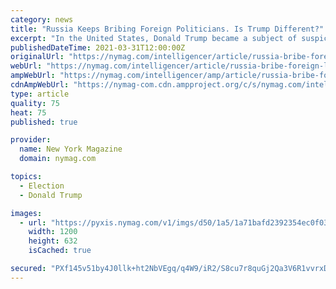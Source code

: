 ```yaml
---
category: news
title: "Russia Keeps Bribing Foreign Politicians. Is Trump Different?"
excerpt: "In the United States, Donald Trump became a subject of suspicion in 2016 because his relationship to Russia bore many of the obvious hallmarks of these other illicit ties. Here was a right-wing ..."
publishedDateTime: 2021-03-31T12:00:00Z
originalUrl: "https://nymag.com/intelligencer/article/russia-bribe-foreign-leaders-ukraine-trump-putin-mueller.html"
webUrl: "https://nymag.com/intelligencer/article/russia-bribe-foreign-leaders-ukraine-trump-putin-mueller.html"
ampWebUrl: "https://nymag.com/intelligencer/amp/article/russia-bribe-foreign-leaders-ukraine-trump-putin-mueller.html"
cdnAmpWebUrl: "https://nymag-com.cdn.ampproject.org/c/s/nymag.com/intelligencer/amp/article/russia-bribe-foreign-leaders-ukraine-trump-putin-mueller.html"
type: article
quality: 75
heat: 75
published: true

provider:
  name: New York Magazine
  domain: nymag.com

topics:
  - Election
  - Donald Trump

images:
  - url: "https://pyxis.nymag.com/v1/imgs/d50/1a5/1a71bafd2392354ec0f03bc027ece4b6e2-trump-putin.1x.rsocial.w1200.jpg"
    width: 1200
    height: 632
    isCached: true

secured: "PXf145v51by4J0llk+ht2NbVEgq/q4W9/iR2/S8cu7r8quGj2Qa3V6R1vvrxDeOgsgYLFe+qzLi12hRDxOx6J4OOQRieP4VLaDc5bk3eXUEUv5TrhinvVyQgf/3JZvnmXkzvR5YDGG8BDNXkjv0s2Vwq2FEoAes0bQLm3vK9aYDyWS3f0lUn9ZyEjoZaM/jul3Zx47K0nYXEtBhapMG1gLFIcUVBtjKTJcQPXmruw9h+uKLG6msWMWGxcxEoyZASGQ6/gqGMCZ8tKiK6RZHgDbKiX7xqj4IKp5MtbFlPG1NBlYusMIWQXVoFnX0Xxw9Y9n8afBapWzva149sCrdfGM5kvsziJpiWi6Fr6ZdbNcA=;JuUofeCLxTOeVlqve/vhJA=="
---
```


